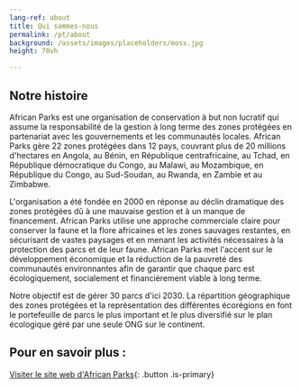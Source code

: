 ```yaml
---
lang-ref: about
title: Qui sommes-nous
permalink: /pt/about
background: /assets/images/placeholders/moss.jpg
height: 70vh

---
```


## Notre histoire

African Parks est une organisation de conservation à but non lucratif qui assume la responsabilité de la gestion à long terme des zones protégées en partenariat avec les gouvernements et les communautés locales. African Parks gère 22 zones protégées dans 12 pays, couvrant plus de 20 millions d'hectares en Angola, au Bénin, en République centrafricaine, au Tchad, en République démocratique du Congo, au Malawi, au Mozambique, en République du Congo, au Sud-Soudan, au Rwanda, en Zambie et au Zimbabwe.

L'organisation a été fondée en 2000 en réponse au déclin dramatique des zones protégées dû à une mauvaise gestion et à un manque de financement. African Parks utilise une approche commerciale claire pour conserver la faune et la flore africaines et les zones sauvages restantes, en sécurisant de vastes paysages et en menant les activités nécessaires à la protection des parcs et de leur faune. African Parks met l'accent sur le développement économique et la réduction de la pauvreté des communautés environnantes afin de garantir que chaque parc est écologiquement, socialement et financièrement viable à long terme.

Notre objectif est de gérer 30 parcs d'ici 2030. La répartition géographique des zones protégées et la représentation des différentes écorégions en font le portefeuille de parcs le plus important et le plus diversifié sur le plan écologique géré par une seule ONG sur le continent.

## Pour en savoir plus :
[Visiter le site web d'African Parks](https://www.africanparks.org){: .button .is-primary}
